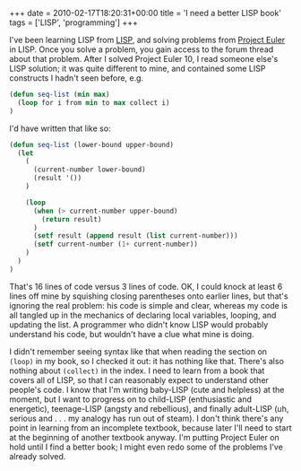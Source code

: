 +++
date = 2010-02-17T18:20:31+00:00
title = 'I need a better LISP book'
tags = ['LISP', 'programming']
+++

I've been learning LISP from
[LISP](https://www.amazon.co.uk/LISP-Patrick-Winston/dp/0201083191/), and
solving problems from [Project Euler](https://projecteuler.net/) in LISP.  Once
you solve a problem, you gain access to the forum thread about that problem.
After I solved Project Euler 10, I read someone else's LISP solution; it was
quite different to mine, and contained some LISP constructs I hadn't seen
before, e.g.

```lisp
(defun seq-list (min max)
  (loop for i from min to max collect i)
)
```

I'd have written that like so:

```lisp
(defun seq-list (lower-bound upper-bound)
  (let
    (
      (current-number lower-bound)
      (result '())
    )

    (loop
      (when (> current-number upper-bound)
        (return result)
      )
      (setf result (append result (list current-number)))
      (setf current-number (1+ current-number))
    )
  )
)
```

That's 16 lines of code versus 3 lines of code.  OK, I could knock at least 6
lines off mine by squishing closing parentheses onto earlier lines, but that's
ignoring the real problem: his code is simple and clear, whereas my code is all
tangled up in the mechanics of declaring local variables, looping, and updating
the list.  A programmer who didn't know LISP would probably understand his code,
but wouldn't have a clue what mine is doing.

I didn't remember seeing syntax like that when reading the section on `(loop)`
in my book, so I checked it out: it has nothing like that.  There's also nothing
about `(collect)` in the index.  I need to learn from a book that covers all of
LISP, so that I can reasonably expect to understand other people's code.  I know
that I'm writing baby-LISP (cute and helpless) at the moment, but I want to
progress on to child-LISP (enthusiastic and energetic), teenage-LISP (angsty and
rebellious), and finally adult-LISP (uh, serious and . . . my analogy has run
out of steam).  I don't think there's any point in learning from an incomplete
textbook, because later I'll need to start at the beginning of another textbook
anyway.  I'm putting Project Euler on hold until I find a better book; I might
even redo some of the problems I've already solved.
